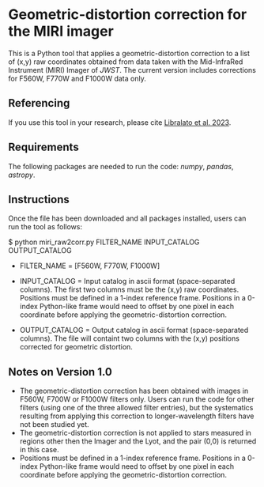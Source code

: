 # Geometric-distortion correction for the MIRI imager

This is a Python tool that applies a geometric-distortion correction to a list of (x,y) raw coordinates obtained from data taken with the Mid-InfraRed Instrument (MIRI) Imager of *JWST*. The current version includes corrections for F560W, F770W and F1000W data only.


## Referencing

If you use this tool in your research, please cite [Libralato et al. 2023](TBD).


## Requirements

The following packages are needed to run the code: *numpy*, *pandas*, *astropy*.


## Instructions

Once the file has been downloaded and all packages installed, users can run the tool as follows:

$ python miri_raw2corr.py FILTER_NAME INPUT_CATALOG OUTPUT_CATALOG

- FILTER_NAME = [F560W, F770W, F1000W]

- INPUT_CATALOG = Input catalog in ascii format (space-separated columns). The first two columns must be the (x,y) raw coordinates. Positions must be defined in a 1-index reference frame. Positions in a 0-index Python-like frame would need to offset by one pixel in each coordinate before applying the geometric-distortion correction.

- OUTPUT_CATALOG = Output catalog in ascii format (space-separated columns). The file will containt two columns with the (x,y) positions corrected for geometric distortion.


## Notes on Version 1.0

- The geometric-distortion correction has been obtained with images in F560W, F700W or F1000W filters only. Users can run the code for other filters (using one of the three allowed filter entries), but the systematics resulting from applying this correction to longer-wavelength filters have not been studied yet.
- The geometric-distortion correction is not applied to stars measured in regions other then the Imager and the Lyot, and the pair (0,0) is returned in this case.
- Positions must be defined in a 1-index reference frame. Positions in a 0-index Python-like frame would need to offset by one pixel in each coordinate before applying the geometric-distortion correction.  
